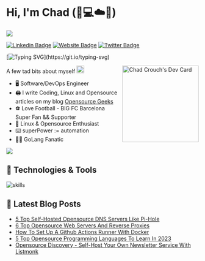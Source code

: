 <!-- source link https://sachinmalhotra.medium.com/do-you-have-a-great-github-readme-b8a59b066d02 -->
<!-- source link https://github.com/warengonzaga  -->
<!-- github profiles readme https://github.com/abhisheknaiidu/awesome-github-profile-readme -->
<!-- emojis markup https://gist.github.com/yeze322/34a8f4a7f8b39ee6d1d4956dcb0fe364 -->

# Hi, I'm Chad (:wave::computer::cloud::penguin:)
![](https://komarev.com/ghpvc/?username=chaddyc)

[![Linkedin Badge](https://img.shields.io/badge/-LinkedIn-0e76a8?style=flat-square&logo=Linkedin&logoColor=white)](https://linkedin.com/in/chaddyc)
[![Website Badge](https://img.shields.io/badge/Website-3b5998?style=flat-square&logo=google-chrome&logoColor=white)](https://opensourcegeeks.net/)
[![Twitter Badge](https://img.shields.io/badge/-Twitter-00acee?style=flat-square&logo=Twitter&logoColor=white)](https://twitter.com/fossgeek)

[![Typing SVG](https://readme-typing-svg.herokuapp.com?font=comfortaa&color=%FFFFFF&size=25&height=40&lines=Nice+to+e-meet+you!;I'm+a+Software/DevOps+Engineer;Opensource+and+Tech+Hobbyist+;Opensource+Blogger;Living+in+The+Cloud!)](https://git.io/typing-svg)

<!-- markdownlint-disable MD033 -->
<a href="https://app.daily.dev/chaddyc"><img src="https://api.daily.dev/devcards/565cf135a405456da2a7710af7970f49.png?r=pja" width="200" align="right" alt="Chad Crouch's Dev Card"/></a>
<!-- markdownlint-enable MD033 -->

A few tad bits about myself <img src="https://emojis.slackmojis.com/emojis/images/1520808873/3643/cool-doge.gif?1520808873" width="20" />

<!-- emoji list https://github.com/ikatyang/emoji-cheat-sheet/blob/master/README.md -->

* 🖥️ Software/DevOps Engineer
* 🖨️ I write Coding, Linux and Opensource articles on my blog <a href="https://opensourcegeeks.net">Opensource Geeks</a>
* ⚽ Love Football - BIG FC Barcelona Super Fan && Supporter
* 🐧 Linux & Opensource Enthusiast
* ⌨️ superPower := automation
* 🧑‍💻 GoLang Fanatic

<p align="left">
  <img src="https://quotes-github-readme.vercel.app/api?type=horizontal&theme=light)](https://github.com/piyushsuthar/github-readme-quotes" />
</p>

## 🔧 Technologies & Tools
<!-- Icons Link https://github.com/tandpfun/skill-icons#icons-list --> 
![skills](https://skillicons.dev/icons?i=linux,docker,kubernetes,git,github,githubactions,bash,go,python,javascript,typescript,cloudflare,nginx,aws,gcp,mysql,postgres,vim,vscode&theme=light)

## 🚀 Latest Blog Posts

<!-- BLOG-POST-LIST:START -->
- [5 Top Self-Hosted Opensource DNS Servers Like Pi-Hole](https://opensourcegeeks.net/5-top-self-hosted-opensource-dns-servers-like-pi-hole/)
- [6 Top Opensource Web Servers And Reverse Proxies](https://opensourcegeeks.net/6-top-opensource-web-servers-and-reverse-proxies/)
- [How To Set Up A Github Actions Runner With Docker](https://opensourcegeeks.net/how-to-set-up-a-github-actions-runner-with-docker/)
- [5 Top Opensource Programming Languages To Learn In 2023](https://opensourcegeeks.net/5-top-opensource-programming-languages-to-learn-in-2023/)
- [Opensource Discovery - Self-Host Your Own Newsletter Service With Listmonk](https://opensourcegeeks.net/opensource-discovery-1/)
<!-- BLOG-POST-LIST:END -->

